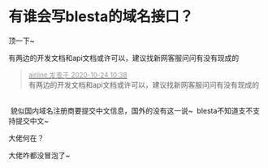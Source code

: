 # 有谁会写blesta的域名接口？


顶一下~

有两边的开发文档和api文档或许可以，建议找新网客服问问有没有现成的

<div class="quote"><blockquote><font size="2"><a href="https://www.hostloc.com/forum.php?mod=redirect&amp;goto=findpost&amp;pid=9344726&amp;ptid=757521" target="_blank"><font color="#999999">airline 发表于 2020-10-24 10:38</font></a></font><br />
有两边的开发文档和api文档或许可以，建议找新网客服问问有没有现成的</blockquote></div><br />
<img src="static/image/smiley/yct/022.gif" smilieid="42" border="0" alt="" /> 貌似国内域名注册商要提交中文信息，国外的没有这一说~&nbsp;&nbsp;blesta不知道支不支持提交中文~

大佬何在？

大佬咋都没冒泡了~
